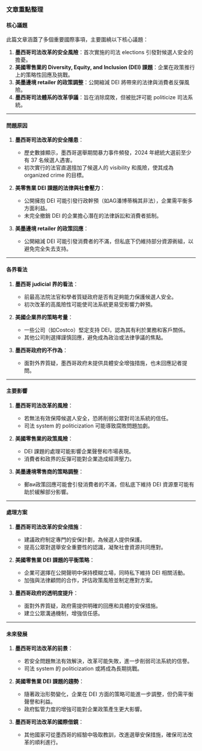 ### 文章重點整理

#### 核心議題  
此篇文章涵蓋了多個重要國際事項，主要圍繞以下核心議題：

1. **墨西哥司法改革的安全風險**：首次實施的司法 elections 引發對候選人安全的擔憂。  
2. **美國零售業的 Diversity, Equity, and Inclusion (DEI) 課題**：企業在政策推行上的策略性回應及挑戰。  
3. **美墨邊境 retailer 的政策調整**：公開縮減 DEI 將帶來的法律與消費者反彈風險。  
4. **墨西哥司法體系的改革爭議**：旨在消除腐敗，但被批評可能 politicize 司法系統。  

---

#### 問題原因  
1. **墨西哥司法改革的安全隱患**：  
   - 歷史數據顯示，墨西哥選舉期間暴力事件頻發，2024 年總統大選前至少有 37 名候選人遇害。  
   - 初次實行的法官直選擅加了候選人的 visibility 和風險，使其成為organized crime 的目標。  

2. **美零售業 DEI 課題的法律與社會壓力**：  
   - 公開擁抱 DEI 可能引發行政幹預（如AG潘博蒂稱其非法），企業需平衡多方面利益。  
   - 未完全撤銷 DEI 的企業擔心潛在的法律訴訟和消費者抵制。  

3. **美墨邊境 retailer 的政策回應**：  
   - 公開縮減 DEI 可能引發消費者的不滿，但私底下仍維持部分資源衠組，以避免完全失去支持。  

---

#### 各界看法  
1. **墨西哥 judicial 界的看法**：  
   - 前最高法院法官和學者質疑政府是否有足夠能力保護候選人安全。  
   - 初次改革的高風險性可能使司法系統更易受影響力幹預。  

2. **美國企業界的策略考量**：  
   - 一些公司（如Costco）堅定支持 DEI，認為其有利於業務和客戶關係。  
   - 其他公司則選擇謹慎回應，避免成為政治或法律爭議的焦點。  

3. **墨西哥政府的不作為**：  
   - 面對外界質疑，墨西哥政府未提供具體安全增強措施，也未回應記者提問。  

---

#### 主要影響  
1. **墨西哥司法改革的風險**：  
   - 若無法有效保障候選人安全，恐將削弱公眾對司法系統的信任。  
   - 司法 system 的 politicization 可能導致腐敗問題加劇。  

2. **美國零售業的政策風險**：  
   - DEI 課題的處理可能影響企業聲譽和市場表現。  
   - 消費者和政界的反彈可能對企業造成經濟壓力。  

3. **美墨邊境零售商的策略調整**：  
   - 郵ви政策回應可能會引發消費者的不滿，但私底下維持 DEI 資源羣可能有助於緩解部分影響。  

---

#### 處理方案  
1. **墨西哥司法改革的安全措施**：  
   - 建議政府制定專門的安保計劃，為候選人提供保護。  
   - 提高公眾對選舉安全重要性的認識，凝聚社會資源共同應對。  

2. **美國零售業 DEI 課題的平衡策略**：  
   - 企業可選擇在公開聲明中保持模糊立場，同時私下維持 DEI 相關活動。  
   - 加強與法律顧問的合作，評估政策風險並制定應對方案。  

3. **墨西哥政府的透明度提升**：  
   - 面對外界質疑，政府需提供明確的回應和具體的安保措施。  
   - 建立公眾溝通機制，增強信任感。  

---

#### 未來發展  
1. **墨西哥司法改革的前景**：  
   - 若安全問題無法有效解決，改革可能失敗，進一步削弱司法系統的信譽。  
   - 司法 system 的 politicization 或將成為長期挑戰。  

2. **美國零售業 DEI 課題的趨勢**：  
   - 隨著政治形勢變化，企業在 DEI 方面的策略可能進一步調整，但仍需平衡聲譽和利益。  
   - 政府監管力度的增強可能對企業政策產生更大影響。  

3. **墨西哥司法改革的國際借鏡**：  
   - 其他國家可從墨西哥的經驗中吸取教訓，改進選舉安保措施，確保司法改革的順利進行。